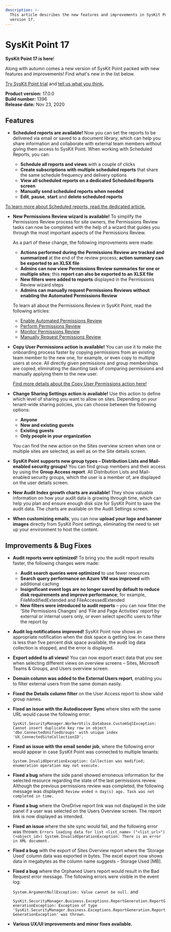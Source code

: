 ```yaml
---
description: >-
  This article describes the new features and improvements in SysKit Point
  version 17.
---
```


# SysKit Point 17

**SysKit Point 17 is here**!

Along with autumn comes a new version of SysKit Point packed with new features and improvements! Find what's new in the list below.

[Try SysKit Point trial](https://www.syskit.com/products/point/request-a-free-trial/) and [tell us what you think.](https://www.syskit.com/company/contact-us/)

**Product version:** 17.0.0  
**Build number:** 1396  
**Release date:** Nov 23, 2020

## Features

* **Scheduled reports are available!** Now you can set the reports to be delivered via email or saved to a document library, which can help you share information and collaborate with external team members without giving them access to SysKit Point. When working with Scheduled Reports, you can:

  * **Schedule all reports and views** with a couple of clicks
  * **Create subscriptions with multiple scheduled reports** that share the same schedule frequency and delivery options
  * **View all scheduled reports on a dedicated Scheduled Reports screen**
  * **Manually send scheduled reports when needed**
  * **Edit**, **pause**, **start** and **delete scheduled reports**

[To learn more about Scheduled reports, read the dedicated article.](../common-tasks/schedule-reports.md)

* **New Permissions Review wizard is available!** To simplify the Permissions Review process for site owners, the Permissions Review tasks can now be completed with the help of a wizard that guides you through the most important aspects of the Permissions Review.

  As a part of these change, the following improvements were made:

  * **Actions performed during the Permissions Review are tracked and summarized** at the end of the review process; **action summary can be exported to an XLSX file**
  * **Admins can now view Permissions Review summaries for one or multiple sites**; this **report can also be exported to an XLSX file**
  * **New filters were added to reports** displayed in the Permissions Review wizard steps
  * **Admins can manually request Permissions Reviews without enabling the Automated Permissions Review** 

  To learn all about the Permissions Review in SysKit Point, read the following articles:

  * [Enable Automated Permissions Review](../installation-and-configuration/enable-permissions-review.md)
  * [Perform Permissions Review](../common-tasks/permissions-review.md)
  * [Monitor Permissions Review](../common-tasks/monitor-permissions-review.md)
  * [Manually Request Permissions Review](../common-tasks/manually-request-permissions-review.md)

* **Copy User Permissions action is available!** You can use it to make the onboarding process faster by copying permissions from an existing team member to the new one, for example, or even copy to multiple users at once. All directly given permissions and group memberships are copied, eliminating the daunting task of comparing permissions and manually applying them to the new user. 

  [Find more details about the Copy User Permissions action here!](../common-tasks/copy-user-permissions.md)

* **Change Sharing Settings action is available!** Use this action to define which level of sharing you want to allow on sites. Depending on your tenant-wide sharing policies, you can choose between the following options:

  * **Anyone**
  * **New and existing guests**
  * **Existing guests**
  * **Only people in your organization**

  You can find the new action on the Sites overview screen when one or multiple sites are selected, as well as on the Site details screen. 

* **SysKit Point supports new group types – Distribution Lists and Mail-enabled security groups!** You can find group members and their access by using the **Group Access report**. All Distribution Lists and Mail-enabled security groups, which the user is a member of, are displayed on the user details screen. 
* **New Audit Index growth charts are available!** They show valuable information on how your audit data is growing through time, which can help you plan and ensure enough disk size for SysKit Point to save the audit data. The charts are available on the Audit Settings screen. 
* **When customizing emails**, you can now **upload your logo and banner images** directly from SysKit Point settings, eliminating the need to set up your environment to host the content. 

## Improvements & Bug Fixes

* **Audit reports were optimized!** To bring you the audit report results faster, the following changes were made:
  * **Audit search queries were optimized** to use fewer resources
  * **Search query performance on Azure VM was improved** with additional caching
  * **Insignificant event logs are no longer saved by default to reduce disk requirements and improve performance**; for example, FileModifiedExtended and FileAccessedExtended
  * **New filters were introduced to audit reports** – you can now filter the ‘Site Permissions Changes’ and ‘File and Page Activities’ report by external or internal users only, or even select specific users to filter the report by
* **Audit log notifications improved!** SysKit Point now shows an appropriate notification when the disk space is getting low. In case there is less than five percent disk space available, the audit log data collection is stopped, and the error is displayed. 
* **Export added to all views!** You can now export exact data that you see when selecting different views on overview screens – Sites, Microsoft Teams & Groups, and Users overview screen.   
* **Domain column was added to the External Users report**, enabling you to filter external users from the same domain easily. 
* **Fixed the Details column filter** on the User Access report to show valid group names. 
* **Fixed an issue with the Autodiscover Sync** where sites with the same URL would cause the following error: 

  `SysKit.SecurityManager.WorkerUtils.Database.CustomSqlException: Cannot insert duplicate key row in object 'dbo.ConnectedUnifiedGroups' with unique index 'UX_ConnectedSiteCollectionID'.`

* **Fixed an issue with the email sender job**, where the following error would appear in case SysKit Point was connected to multiple tenants:

  `System.InvalidOperationException: Collection was modified; enumeration operation may not execute.` 

* **Fixed a bug** where the side panel showed erroneous information for the selected resource regarding the state of the last permissions review. Although the previous permissions review was completed, the following message was displayed: `Review ended n day(s) ago. Task was not completed in time.`
* **Fixed a bug** where the OneDrive report link was not displayed in the side panel if a user was selected on the Users Overview screen. The report link is now displayed as intended. 
* **Fixed an issue** where the site sync would fail, and the following error was thrown:
  `Errors loading data for list <list_name> ("<list_url>") (<object_id>) System.InvalidOperationException: There is an error in XML document.`

* **Fixed a bug** with the export of Sites Overview report where the ‘Storage Used’ column data was exported in bytes. The excel export now shows data in megabytes as the column name suggests – Storage Used \[MB\]. 
* **Fixed a bug** where the Orphaned Users report would result in the Bad Request error message. The following errors were visible in the event log:

  `System.ArgumentNullException: Value cannot be null.` and 

  `SysKit.SecurityManager.Business.Exceptions.ReportGeneration.ReportGenerationException: Exception of type 'SysKit.SecurityManager.Business.Exceptions.ReportGeneration.ReportGenerationException' was thrown.`

* **Various UX/UI improvements and minor fixes available.**

